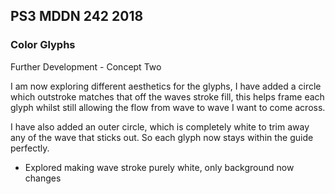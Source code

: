## PS3 MDDN 242 2018

### Color Glyphs

Further Development - Concept Two

I am now exploring different aesthetics for the glyphs, I have added a circle which outstroke matches that off the waves stroke fill, this helps frame each glyph whilst still allowing the flow from wave to wave I want to come across.

I have also added an outer circle, which is completely white to trim away any of the wave that sticks out. So each glyph now stays within the guide perfectly.

- Explored making wave stroke purely white, only background now changes